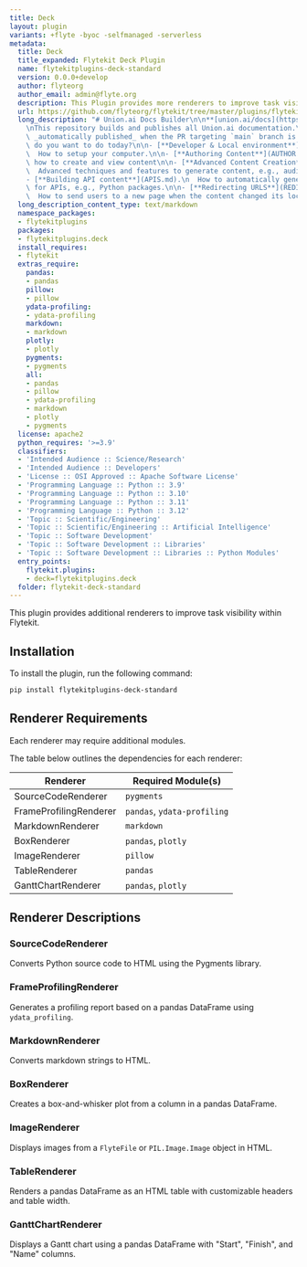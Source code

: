 ```yaml
---
title: Deck
layout: plugin
variants: +flyte -byoc -selfmanaged -serverless
metadata:
  title: Deck
  title_expanded: Flytekit Deck Plugin
  name: flytekitplugins-deck-standard
  version: 0.0.0+develop
  author: flyteorg
  author_email: admin@flyte.org
  description: This Plugin provides more renderers to improve task visibility
  url: https://github.com/flyteorg/flytekit/tree/master/plugins/flytekit-data-fsspec
  long_description: "# Union.ai Docs Builder\n\n**[union.ai/docs](https://union.ai/docs)**\n\
    \nThis repository builds and publishes all Union.ai documentation.\n\nThe site is\
    \ _automatically published_ when the PR targeting `main` branch is merged.\n\nWhat\
    \ do you want to do today?\n\n- [**Developer & Local environment**](DEVELOPER.md).\n\
    \  How to setup your computer.\n\n- [**Authoring Content**](AUTHOR.md).\n  101 of\
    \ how to create and view content\n\n- [**Advanced Content Creation**](SHORTCODES.md).\n\
    \  Advanced techniques and features to generate content, e.g., audio player.\n\n\
    - [**Building API content**](APIS.md).\n  How to automatically generate content\
    \ for APIs, e.g., Python packages.\n\n- [**Redirecting URLS**](REDIRECTS.md).\n\
    \  How to send users to a new page when the content changed its location."
  long_description_content_type: text/markdown
  namespace_packages:
  - flytekitplugins
  packages:
  - flytekitplugins.deck
  install_requires:
  - flytekit
  extras_require:
    pandas:
    - pandas
    pillow:
    - pillow
    ydata-profiling:
    - ydata-profiling
    markdown:
    - markdown
    plotly:
    - plotly
    pygments:
    - pygments
    all:
    - pandas
    - pillow
    - ydata-profiling
    - markdown
    - plotly
    - pygments
  license: apache2
  python_requires: '>=3.9'
  classifiers:
  - 'Intended Audience :: Science/Research'
  - 'Intended Audience :: Developers'
  - 'License :: OSI Approved :: Apache Software License'
  - 'Programming Language :: Python :: 3.9'
  - 'Programming Language :: Python :: 3.10'
  - 'Programming Language :: Python :: 3.11'
  - 'Programming Language :: Python :: 3.12'
  - 'Topic :: Scientific/Engineering'
  - 'Topic :: Scientific/Engineering :: Artificial Intelligence'
  - 'Topic :: Software Development'
  - 'Topic :: Software Development :: Libraries'
  - 'Topic :: Software Development :: Libraries :: Python Modules'
  entry_points:
    flytekit.plugins:
    - deck=flytekitplugins.deck
  folder: flytekit-deck-standard
---
```



This plugin provides additional renderers to improve task visibility within Flytekit.

## Installation

To install the plugin, run the following command:

```bash
pip install flytekitplugins-deck-standard
```

## Renderer Requirements

Each renderer may require additional modules.

The table below outlines the dependencies for each renderer:

| Renderer               | Required Module(s)          |
|------------------------|-----------------------------|
| SourceCodeRenderer      | `pygments`                  |
| FrameProfilingRenderer  | `pandas`, `ydata-profiling` |
| MarkdownRenderer        | `markdown`                  |
| BoxRenderer             | `pandas`, `plotly`          |
| ImageRenderer           | `pillow`    |
| TableRenderer           | `pandas`                    |
| GanttChartRenderer      | `pandas`, `plotly`  |

## Renderer Descriptions

### SourceCodeRenderer
Converts Python source code to HTML using the Pygments library.

### FrameProfilingRenderer
Generates a profiling report based on a pandas DataFrame using `ydata_profiling`.

### MarkdownRenderer
Converts markdown strings to HTML.

### BoxRenderer
Creates a box-and-whisker plot from a column in a pandas DataFrame.

### ImageRenderer
Displays images from a `FlyteFile` or `PIL.Image.Image` object in HTML.

### TableRenderer
Renders a pandas DataFrame as an HTML table with customizable headers and table width.

### GanttChartRenderer
Displays a Gantt chart using a pandas DataFrame with "Start", "Finish", and "Name" columns.
